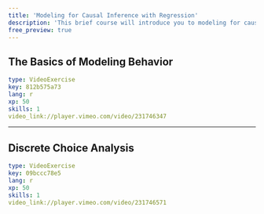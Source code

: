 ```yaml
---
title: 'Modeling for Causal Inference with Regression'
description: 'This brief course will introduce you to modeling for causal inference, with practice using different kinds of regression models'
free_preview: true
---
```


## The Basics of Modeling Behavior
```yaml
type: VideoExercise 
key: 812b575a73
lang: r
xp: 50 
skills: 1 
video_link://player.vimeo.com/video/231746347
```

---
## Discrete Choice Analysis
```yaml
type: VideoExercise 
key: 09bccc78e5
lang: r
xp: 50 
skills: 1 
video_link://player.vimeo.com/video/231746571
```


